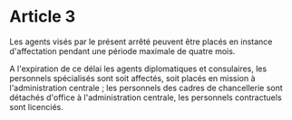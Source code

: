 # Article 3

Les agents visés par le présent arrêté peuvent être placés en instance d'affectation pendant une période maximale de quatre mois.

A l'expiration de ce délai les agents diplomatiques et consulaires, les personnels spécialisés sont soit affectés, soit placés en mission à l'administration centrale ; les personnels des cadres de chancellerie sont détachés d'office à l'administration centrale, les personnels contractuels sont licenciés.
